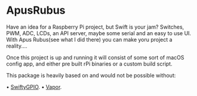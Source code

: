 # ApusRubus

Have an idea for a Raspberry Pi project, but Swift is your jam? Switches, PWM, ADC, LCDs, an API server, maybe some serial and an easy to use UI. With Apus Rubus(see what I did there) you can make yoru project a reality....

Once this project is up and running it will consist of some sort of macOS config app, and either pre built rPi binaries or a custom build script.

This package is heavily based on and would not be possible without:

• [SwiftyGPIO](https://github.com/uraimo/SwiftyGPIO).
• [Vapor](https://github.com/vapor/vapor).
